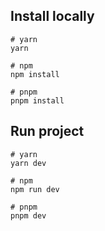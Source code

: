 ## Install locally

```
# yarn
yarn

# npm
npm install

# pnpm
pnpm install
```
## Run project
```
# yarn
yarn dev

# npm
npm run dev

# pnpm
pnpm dev
```
